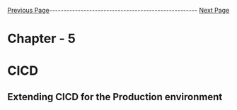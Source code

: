 


[Previous Page](https://github.com/EtricKombat/Course_Practical_Guide_EKS/blob/master/_docs/ch5/creation_of_production_environment_p2.md)---------------------------------------------------- [Next Page]()



# Chapter - 5
# CICD

## Extending CICD for the Production environment
